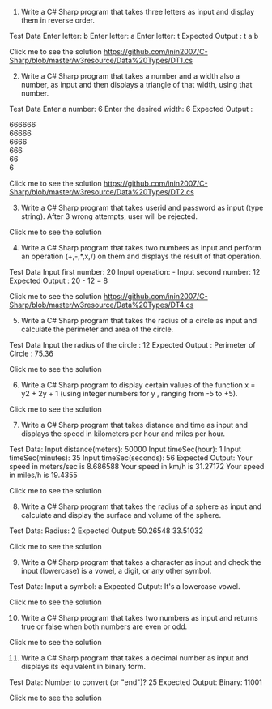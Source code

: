 1. Write a C# Sharp program that takes three letters as input and display them in reverse order.

Test Data
Enter letter: b 
Enter letter: a
Enter letter: t
Expected Output :
t a b

Click me to see the solution https://github.com/inin2007/C-Sharp/blob/master/w3resource/Data%20Types/DT1.cs

2. Write a C# Sharp program that takes a number and a width also a number, as input and then displays a triangle of that width, using that number.

Test Data
Enter a number: 6 
Enter the desired width: 6 
Expected Output :

666666                                                      
66666                                                           
6666                                                                  
666                                                        
66                                                                  
6 

Click me to see the solution https://github.com/inin2007/C-Sharp/blob/master/w3resource/Data%20Types/DT2.cs

3. Write a C# Sharp program that takes userid and password as input (type string). After 3 wrong attempts, user will be rejected. 

Click me to see the solution

4. Write a C# Sharp program that takes two numbers as input and perform an operation (+,-,*,x,/) on them and displays the result of that operation.

Test Data
Input first number: 20
Input operation: - 
Input second number: 12
Expected Output :
20 - 12 = 8

Click me to see the solution https://github.com/inin2007/C-Sharp/blob/master/w3resource/Data%20Types/DT4.cs

5. Write a C# Sharp program that takes the radius of a circle as input and calculate the perimeter and area of the circle. 

Test Data
Input the radius of the circle :
12 
Expected Output :
Perimeter of Circle : 75.36

Click me to see the solution

6. Write a C# Sharp program to display certain values of the function x = y2 + 2y + 1 (using integer numbers for y , ranging from -5 to +5). 

Click me to see the solution

7. Write a C# Sharp program that takes distance and time as input and displays the speed in kilometers per hour and miles per hour. 

Test Data:
Input distance(meters): 50000 
Input timeSec(hour): 1 
Input timeSec(minutes): 35
Input timeSec(seconds): 56
Expected Output:
Your speed in meters/sec is 8.686588
Your speed in km/h is 31.27172 
Your speed in miles/h is 19.4355

Click me to see the solution

8. Write a C# Sharp program that takes the radius of a sphere as input and calculate and display the surface and volume of the sphere. 

Test Data:
Radius: 2 
Expected Output:
50.26548
33.51032

Click me to see the solution

9. Write a C# Sharp program that takes a character as input and check the input (lowercase) is a vowel, a digit, or any other symbol. 

Test Data:
Input a symbol: a
Expected Output:
It's a lowercase vowel.

Click me to see the solution

10. Write a C# Sharp program that takes two numbers as input and returns true or false when both numbers are even or odd. 

Click me to see the solution

11. Write a C# Sharp program that takes a decimal number as input and displays its equivalent in binary form. 

Test Data:
Number to convert (or "end")? 25
Expected Output:
Binary: 11001

Click me to see the solution
